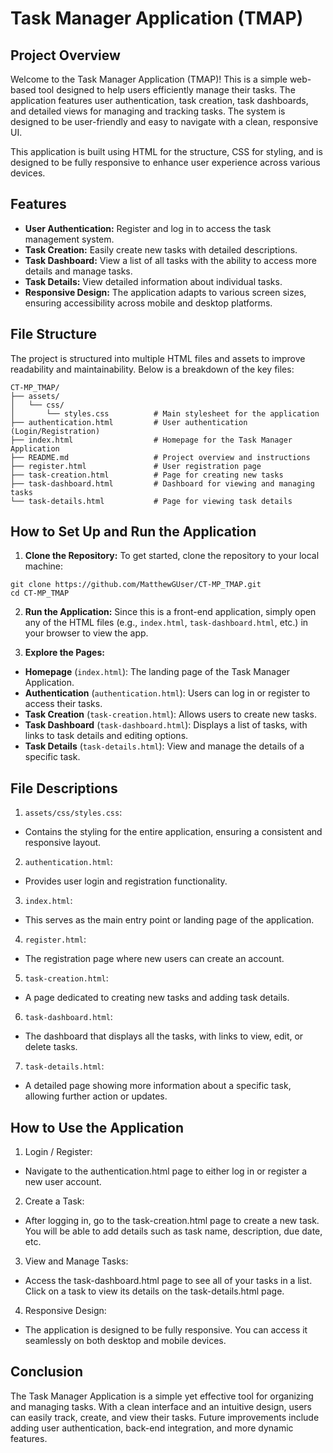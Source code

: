 # Task Manager Application (TMAP)
## Project Overview
Welcome to the Task Manager Application (TMAP)! This is a simple web-based tool designed to help users efficiently manage their tasks. The application features user authentication, task creation, task dashboards, and detailed views for managing and tracking tasks. The system is designed to be user-friendly and easy to navigate with a clean, responsive UI.

This application is built using HTML for the structure, CSS for styling, and is designed to be fully responsive to enhance user experience across various devices.

## Features
* **User Authentication:** Register and log in to access the task management system.
* **Task Creation:** Easily create new tasks with detailed descriptions.
* **Task Dashboard:** View a list of all tasks with the ability to access more details and manage tasks.
* **Task Details:** View detailed information about individual tasks.
* **Responsive Design:** The application adapts to various screen sizes, ensuring accessibility across mobile and desktop platforms.
## File Structure
The project is structured into multiple HTML files and assets to improve readability and maintainability. Below is a breakdown of the key files:
```
CT-MP_TMAP/
├── assets/
│   └── css/
│       └── styles.css          # Main stylesheet for the application
├── authentication.html         # User authentication (Login/Registration)
├── index.html                  # Homepage for the Task Manager Application
├── README.md                   # Project overview and instructions
├── register.html               # User registration page
├── task-creation.html          # Page for creating new tasks
├── task-dashboard.html         # Dashboard for viewing and managing tasks
└── task-details.html           # Page for viewing task details
```
## How to Set Up and Run the Application
1. **Clone the Repository:** To get started, clone the repository to your local machine:

```
git clone https://github.com/MatthewGUser/CT-MP_TMAP.git
cd CT-MP_TMAP
```
2. **Run the Application:** Since this is a front-end application, simply open any of the HTML files (e.g., `index.html`, `task-dashboard.html`, etc.) in your browser to view the app.

3. **Explore the Pages:**
* **Homepage** (`index.html`): The landing page of the Task Manager Application.
* **Authentication** (`authentication.html`): Users can log in or register to access their tasks.
* **Task Creation** (`task-creation.html`): Allows users to create new tasks.
* **Task Dashboard** (`task-dashboard.html`): Displays a list of tasks, with links to task details and editing options.
* **Task Details** (`task-details.html`): View and manage the details of a specific task.
## File Descriptions
1. `assets/css/styles.css`:
* Contains the styling for the entire application, ensuring a consistent and responsive layout.
2. `authentication.html`:
* Provides user login and registration functionality.
3. `index.html`:
* This serves as the main entry point or landing page of the application.
4. `register.html`:
* The registration page where new users can create an account.
5. `task-creation.html`:
* A page dedicated to creating new tasks and adding task details.
6. `task-dashboard.html`:
* The dashboard that displays all the tasks, with links to view, edit, or delete tasks.
7. `task-details.html`:
* A detailed page showing more information about a specific task, allowing further action or updates.
## How to Use the Application
1. Login / Register:
* Navigate to the authentication.html page to either log in or register a new user account.
2. Create a Task:
* After logging in, go to the task-creation.html page to create a new task. You will be able to add details such as task name, description, due date, etc.
3. View and Manage Tasks:
* Access the task-dashboard.html page to see all of your tasks in a list. Click on a task to view its details on the task-details.html page.
4. Responsive Design:
* The application is designed to be fully responsive. You can access it seamlessly on both desktop and mobile devices.
## Conclusion
The Task Manager Application is a simple yet effective tool for organizing and managing tasks. With a clean interface and an intuitive design, users can easily track, create, and view their tasks. Future improvements include adding user authentication, back-end integration, and more dynamic features.